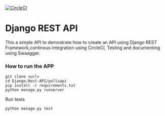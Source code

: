[![CircleCI](https://circleci.com/gh/davis-mwangi/Django-Rest-API/tree/master.svg?style=svg)](https://circleci.com/gh/davis-mwangi/Django-Rest-API/tree/master)
# Django REST API #

This a simple API to demostrate how to create an API using Django REST Framework,continous integration using  CircleCI, Testing
  and documenting using Swaagger.

### How to run the APP ###

```
git clone <url>
cd Django-Rest-API/pollsapi
pip install -r requirements.txt
python manage.py runserver
```

Run tests

```
python manage.py test
```

